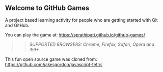 ## Welcome to GitHub Games

A project based learning activity for people who are getting started with Git and GitHub.

You can play the game at: https://sprathipati.github.io/github-games/

>> _*SUPPORTED BROWSERS*: Chrome, Firefox, Safari, Opera and IE9+_

This fun open source game was cloned from: https://github.com/jakesgordon/javascript-tetris
